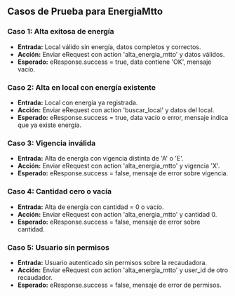 ## Casos de Prueba para EnergiaMtto

### Caso 1: Alta exitosa de energía
- **Entrada:** Local válido sin energía, datos completos y correctos.
- **Acción:** Enviar eRequest con action 'alta_energia_mtto' y datos válidos.
- **Esperado:** eResponse.success = true, data contiene 'OK', mensaje vacío.

### Caso 2: Alta en local con energía existente
- **Entrada:** Local con energía ya registrada.
- **Acción:** Enviar eRequest con action 'buscar_local' y datos del local.
- **Esperado:** eResponse.success = true, data vacío o error, mensaje indica que ya existe energía.

### Caso 3: Vigencia inválida
- **Entrada:** Alta de energía con vigencia distinta de 'A' o 'E'.
- **Acción:** Enviar eRequest con action 'alta_energia_mtto' y vigencia 'X'.
- **Esperado:** eResponse.success = false, mensaje de error sobre vigencia.

### Caso 4: Cantidad cero o vacía
- **Entrada:** Alta de energía con cantidad = 0 o vacío.
- **Acción:** Enviar eRequest con action 'alta_energia_mtto' y cantidad 0.
- **Esperado:** eResponse.success = false, mensaje de error sobre cantidad.

### Caso 5: Usuario sin permisos
- **Entrada:** Usuario autenticado sin permisos sobre la recaudadora.
- **Acción:** Enviar eRequest con action 'alta_energia_mtto' y user_id de otro recaudador.
- **Esperado:** eResponse.success = false, mensaje de error de permisos.
